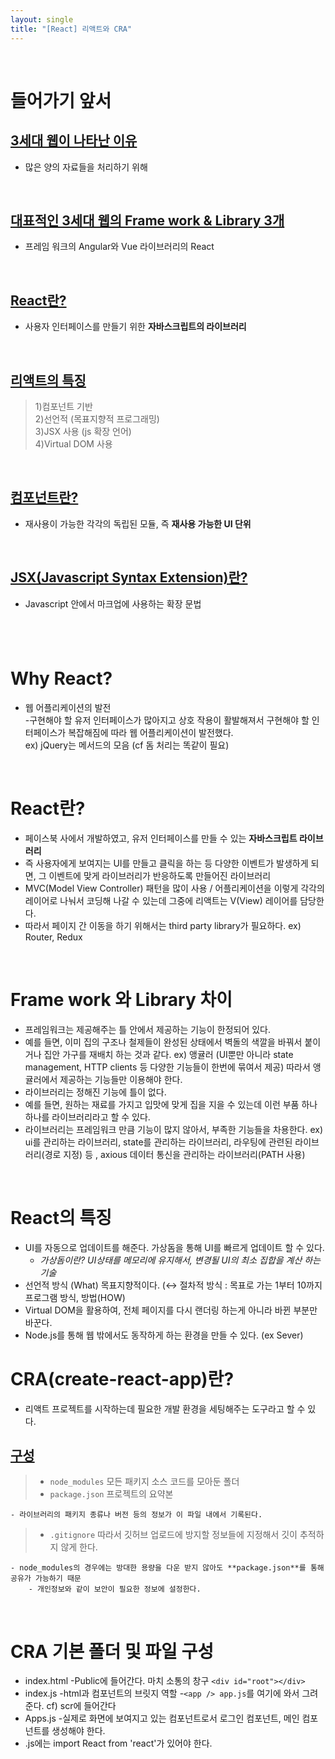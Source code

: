 ```yaml
---
layout: single
title: "[React] 리액트와 CRA"
---
```


<br>

# 들어가기 앞서

## <u>3세대 웹이 나타난 이유</u>

- 많은 양의 자료들을 처리하기 위해

<br>

## <u>대표적인 3세대 웹의 Frame work & Library 3개</u>

- 프레임 워크의 Angular와 Vue 라이브러리의 React

<br>

## <u>React란?</u>

- 사용자 인터페이스를 만들기 위한 **자바스크립트의 라이브러리**

<br>

## <u>리액트의 특징</u>

> 1)컴포넌트 기반  
> 2)선언적 (목표지향적 프로그래밍)  
> 3)JSX 사용 (js 확장 언어)  
> 4)Virtual DOM 사용

<br>

## <u>컴포넌트란?</u>

- 재사용이 가능한 각각의 독립된 모듈, 즉 <b>재사용 가능한 UI 단위</b>

<br>

## <u>JSX(Javascript Syntax Extension)란?</u>

- Javascript 안에서 마크업에 사용하는 확장 문법

## <br>

# Why React?

- 웹 어플리케이션의 발전  
   -구현해야 할 유저 인터페이스가 많아지고 상호 작용이 활발해져서 구현해야 할 인터페이스가 복잡해짐에 따라 웹 어플리케이션이 발전했다.  
   ex) jQuery는 메서드의 모음 (cf 돔 처리는 똑같이 필요)

<br>

# React란?

- 페이스북 사에서 개발하였고, 유저 인터페이스를 만들 수 있는 **자바스크립트 라이브러리**
- 즉 사용자에게 보여지는 UI를 만들고 클릭을 하는 등 다양한 이벤트가 발생하게 되면, 그 이벤트에 맞게 라이브러리가 반응하도록 만들어진 라이브러리
- MVC(Model View Controller) 패턴을 많이 사용 / 어플리케이션을 이렇게 각각의 레이어로 나눠서 코딩해 나갈 수 있는데 그중에 리액트는 V(View) 레이어를 담당한다.
- 따라서 페이지 간 이동을 하기 위해서는 third party library가 필요하다. ex) Router, Redux

<br>

# Frame work 와 Library 차이

- 프레임워크는 제공해주는 틀 안에서 제공하는 기능이 한정되어 있다.
- 예를 들면, 이미 집의 구조나 철제들이 완성된 상태에서 벽돌의 색깔을 바꿔서 붙이거나 집안 가구를 재배치 하는 것과 같다.
  ex) 앵귤러 (UI뿐만 아니라 state management, HTTP clients 등 다양한 기능들이 한번에 묶여서 제공) 따라서 앵귤러에서 제공하는 기능들만 이용해야 한다.
- 라이브러리는 정해진 기능에 틀이 없다.
- 예를 들면, 원하는 재료를 가지고 입맛에 맞게 집을 지을 수 있는데 이런 부품 하나하나를 라이브러리라고 할 수 있다.
- 라이브러리는 프레임워크 만큼 기능이 많지 않아서, 부족한 기능들을 차용한다.
  ex) ui를 관리하는 라이브러리, state를 관리하는 라이브러리, 라우팅에 관련된 라이브러리(경로 지정) 등 , axious 데이터 통신을 관리하는 라이브러리(PATH 사용)

<br>

# React의 특징

- UI를 자동으로 업데이트를 해준다. 가상돔을 통해 UI를 빠르게 업데이트 할 수 있다.
  - _가상돔이란? UI상태를 메모리에 유지해서, 변경될 UI의 최소 집합을 계산 하는 기술_
- 선언적 방식 (What)
  목표지향적이다. (↔ 절차적 방식 : 목표로 가는 1부터 10까지 프로그램 방식, 방법(HOW)
- Virtual DOM을 활용하여, 전체 페이지를 다시 랜더링 하는게 아니라 바뀐 부분만 바꾼다.
- Node.js를 통해 웹 밖에서도 동작하게 하는 환경을 만들 수 있다. (ex Sever)

# CRA(create-react-app)란?

- 리액트 프로젝트를 시작하는데 필요한 개발 환경을 세팅해주는 도구라고 할 수 있다.

## <u>구성</u>

> - `node_modules` 모든 패키지 소스 코드를 모아둔 폴더
> - `package.json` 프로젝트의 요약본

    - 라이브러리의 패키지 종류나 버전 등의 정보가 이 파일 내에서 기록된다.

> - `.gitignore` 따라서 깃허브 업로드에 방지할 정보들에 지정해서 깃이 추적하지 않게 한다.

    - node_modules의 경우에는 방대한 용량을 다운 받지 않아도 **package.json**를 통해 공유가 가능하기 때문
        - 개인정보와 같이 보안이 필요한 정보에 설정한다.


<br>

# CRA 기본 폴더 및 파일 구성

- index.html
  -Public에 들어간다. 마치 소통의 창구 `<div id="root"></div>`
- index.js
  -html과 컴포넌트의 브릿지 역할
  -`<app /> app.js`를 여기에 와서 그려준다. cf) scr에 들어간다
- Apps.js
  -실제로 화면에 보여지고 있는 컴포넌트로서 로그인 컴포넌트, 메인 컴포넌트를 생성해야 한다.
- .js에는 import React from 'react'가 있어야 한다.
